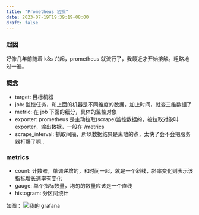 ```yaml
---
title: "Prometheus 初探"
date: 2023-07-19T19:39:19+08:00
draft: false
---
```


### 起因
好像几年前随着 k8s 兴起，prometheus 就流行了，我最近才开始接触。粗略地过一遍。

### 概念
- target: 目标机器
- job: 监控任务，和上面的机器是不同维度的数据，加上时间，就变三维数据了
- metric: 在 job 下面的细分，具体的监控对象
- exporter: prometheus 是主动拉取(scrape)监控数据的，被拉取对象叫 exporter，输出数据，一般在 /metrics
- scrape_interval: 抓取间隔，所以数据结果是离散的点，太快了会不会把服务器打爆了啊..


### metrics
- count: 计数器，单调递增的，和时间一起，就是一个斜线，斜率变化则表示该指标增长速率有变化
- gauge: 单个指标数量，均匀的数量应该是一个直线
- histogram: 分区间统计

如图：
![我的 grafana](https://dev.ug/static.blog.dilfish.icu/prom.png)
